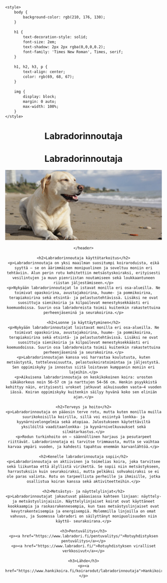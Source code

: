 <!DOCTYPE html>
<html lang="en">
<head>
    <meta charset="UTF-8">
    <meta name="viewport" content="width=device-width, initial-scale=1.0">
 
    <style>
        body {
            background-color: rgb(210, 176, 130);
        }

        h1 {
            text-decoration-style: solid;
            font-size: 2em;
            text-shadow: 2px 2px rgba(0,0,0,0.2);
            font-family: 'Times New Roman', Times, serif;
        }

        h1, h2, h3, p {
            text-align: center;
            color: rgb(69, 68, 67);
        }

        img {
            display: block;
            margin: 0 auto;
            max-width: 100%;
        }
    </style>
</head>
<body>
    <header>
        <h1 class="title">Labradorinnoutaja</h1>
          <header>
        <h1 class="title">Labradorinnoutaja</h1>
        <img src="Kuvat/dog-773439_1280.jpg" alt="labradorinnoutaja">
    
    </header>

    <h2>Labradorinnoutaja käyttötarkoitus</h2>
    <p>Labradorinnoutaja on yksi maailman suositumpi koiraroduista, eikä syyttä – se on äärimmäisen monipuolinen ja soveltuu moniin eri tehtäviin. Alun perin rotu kehitettiin metsästyskoiraksi, erityisesti vesilintujen ja muun pienriistan noutamiseen sekä loukkaantuneen riistan jäljestämiseen.</p>
    <p>Nykyään labradorinnoutajat lo istavat monilla eri osa-alueilla. Ne toimivat opaskoirina, avustajakoirina, huume- ja pommikoirina, terapiakoirina sekä etsintä- ja pelastustehtävissä. Lisäksi ne ovat suosittuja sienikoiria ja kilpailevat menestyksekkäästi eri koemuodoissa. Suurin osa labradoreista toimii kuitenkin rakastettuina perheenjäseninä ja seurakoirina.</p>

    <h2>Luonne ja käyttäytyminen</h2>
    <p>Nykyään labradorinnoutajat loistavat monilla eri osa-alueilla. Ne toimivat opaskoirina, avustajakoirina, huume- ja pommikoirina, terapiakoirina sekä etsintä- ja pelastustehtävissä. Lisäksi ne ovat suosittuja sienikoiria ja kilpailevat menestyksekkäästi eri koemuodoissa. Suurin osa labradoreista toimii kuitenkin rakastettuina perheenjäseninä ja seurakoirina.</p>
    <p>Labradorinnoutajan kanssa voi harrastaa koulutusta, kuten metsästystä, tottelevaisuutta, pelastuskoiratoimintaa ja jäljestystä. Sen oppimiskyky ja innostus siitä loistavan kumppanin moniin eri lajeihin.</p>
    <p>Aikuisena labradorinnoutaja on keskikokoinen koira: urosten säkäkorkeus noin 56–57 cm ja narttujen 54–56 cm. Henkin psyykkistä kehittyy näin, erityisesti urokset jatkuvat aikuisuuden vasta–4 vuoden iässä. Koiran oppimiskyky kuitenkin säilyy hyvänä koko sen eliniän ajan.</p>

    <h2>Terveys ja hoito</h2>
    <p>Labradorinnoutaja on pääosin terve rotu, mutta kuten monilla muilla suurikokoisilla koirilla, sillä voi esiintyä lonkka- ja kyynärnivelongelmia sekä atopiaa. Jalostukseen käytettäviltä yksilöiltä vaaditaanlonkka- ja kyynärnivelkuvaukset sekä silmätarkastus.</p>
    <p>Rodun turkinhoito on – säännöllinen harjaus ja pesutarpeet riittävät. Labradorinnotaja ei tarvitse trimmausta, mutta se vaihtaa karvaa ympäri vuoden, ja kahdesti tapahtuu enemmän karvanlähtöä.</p>

    <h2>Kenelle labradorinnoutaja sopii</h2>
    <p>Labradorinnoutaja on aktiivinen ja toimelias koira, joka tarvitsee sekä liikuntaa että älyllistä virikettä. Se sopii niin metsästykseen, harrastuksiin kuin seurakoiraksi, mutta pelkäksi sohvakoiraksi se ei ole paras valinta. Rotu on tarpeellista perheille ja ihmisille, jotka osallistua koiran kanssa sekä aktiviteetteihin.</p>

    <h2>Metsästys- ja näyttelylinjat</h2>
    <p>Labradorinnoutajat jakautuvat pääasiassa kahteen linjaan: näyttely- ja metsästyslinjaisiin. Näyttelylinjaiset koirat ovat käyttäneet kookkaampia ja raskasrakennesempia, kun taas metsästyslinjaiset ovat kevytrakenteisempia ja energisempiä. Molemmilla linjoilla on omat vahvuus, ja Suomessa labradori on säilyttänyt monipuolisuuden niin käyttö- seurakoirana.</p>

    <h3>Pentuvälitys</h3>
    <p><a href="https://www.labradori.fi/pentuvalitys/">Rotuyhdistyksen pentuvälitys</a></p>
    <p><a href="https://www.labradori.fi/">Rotuyhdistyksen viralliset verkkosivut</a></p>

    <h3>Lähde</h3>
    <p><a href="https://www.hankikoira.fi/koirarodut/labradorinnoutaja">Hankikoira.fi</a></p>
</body>
</html>
